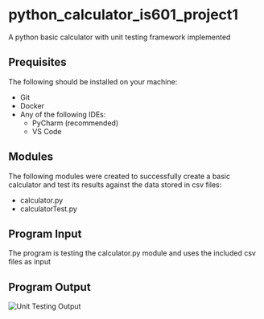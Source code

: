 # python_calculator_is601_project1
A python basic calculator with unit testing framework implemented

## Prequisites
The following should be installed on your machine:
  * Git
  * Docker
  * Any of the following IDEs:
    * PyCharm (recommended)
    * VS Code

## Modules
The following modules were created to successfully create a basic calculator and test its results against the data stored in csv files:
 * calculator.py
 * calculatorTest.py

## Program Input
The program is testing the calculator.py module and uses the included csv files as input

## Program Output
![Unit Testing Output](../images/7-tests-passed.png)


